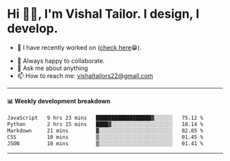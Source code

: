 # Hi 👋🏻, I'm Vishal Tailor. I design, I develop.

- 🔭 I have recently worked on ([check here](https://vishaltailor.com)😁).
<!-- - 🎦 Currently watching: JavaScript: The Hard Parts By Will Sentance. -->
- 👯 Always happy to collaborate.
- 💬 Ask me about anything
- 📫 How to reach me: <a href="mailto:vishaltailors22@gmail.com">vishaltailors22@gmail.com</a>

<hr /> 
<h4>📊 Weekly development breakdown</h4>
<!--START_SECTION:waka-->

```txt
JavaScript   9 hrs 23 mins   ██████████████████▓░░░░░░   75.12 %
Python       2 hrs 15 mins   ████▓░░░░░░░░░░░░░░░░░░░░   18.14 %
Markdown     21 mins         ▓░░░░░░░░░░░░░░░░░░░░░░░░   02.85 %
CSS          10 mins         ▒░░░░░░░░░░░░░░░░░░░░░░░░   01.45 %
JSON         10 mins         ▒░░░░░░░░░░░░░░░░░░░░░░░░   01.41 %
```

<!--END_SECTION:waka-->
<hr /> 

<!-- ![](./profile-3d-contrib/profile-green-animate.svg) -->
